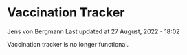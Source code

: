 Vaccination Tracker
================
Jens von Bergmann
Last updated at 27 August, 2022 - 18:02

Vaccination tracker is no longer functional.
